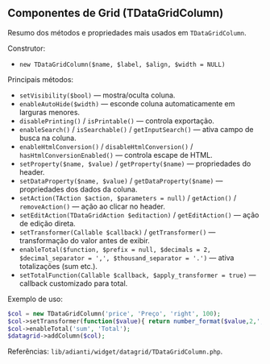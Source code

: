 ## Componentes de Grid (TDataGridColumn)

Resumo dos métodos e propriedades mais usados em `TDataGridColumn`.

Construtor:
- `new TDataGridColumn($name, $label, $align, $width = NULL)`

Principais métodos:
- `setVisibility($bool)` — mostra/oculta coluna.
- `enableAutoHide($width)` — esconde coluna automaticamente em larguras menores.
- `disablePrinting()` / `isPrintable()` — controla exportação.
- `enableSearch()` / `isSearchable()` / `getInputSearch()` — ativa campo de busca na coluna.
- `enableHtmlConversion()` / `disableHtmlConversion()` / `hasHtmlConversionEnabled()` — controla escape de HTML.
- `setProperty($name, $value)` / `getProperty($name)` — propriedades do header.
- `setDataProperty($name, $value)` / `getDataProperty($name)` — propriedades dos dados da coluna.
- `setAction(TAction $action, $parameters = null)` / `getAction()` / `removeAction()` — ação ao clicar no header.
- `setEditAction(TDataGridAction $editaction)` / `getEditAction()` — ação de edição direta.
- `setTransformer(Callable $callback)` / `getTransformer()` — transformação do valor antes de exibir.
- `enableTotal($function, $prefix = null, $decimals = 2, $decimal_separator = ',', $thousand_separator = '.')` — ativa totalizações (sum etc.).
- `setTotalFunction(Callable $callback, $apply_transformer = true)` — callback customizado para total.

Exemplo de uso:

```php
$col = new TDataGridColumn('price', 'Preço', 'right', 100);
$col->setTransformer(function($value){ return number_format($value,2,',','.'); });
$col->enableTotal('sum', 'Total');
$datagrid->addColumn($col);
```

Referências: `lib/adianti/widget/datagrid/TDataGridColumn.php`.
